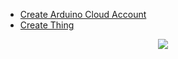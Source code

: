 - <a target="_blank" href="https://create.arduino.cc/iot/">Create Arduino Cloud Account</a>
- <a target="_blank" href="https://create.arduino.cc/iot/things">Create Thing</a>





<p align="center"><img src="https://github.com/marcinsaj/ONE-Nixie-Clock/blob/main/extras/one_nixie_clock_diagram.jpg"></p>
